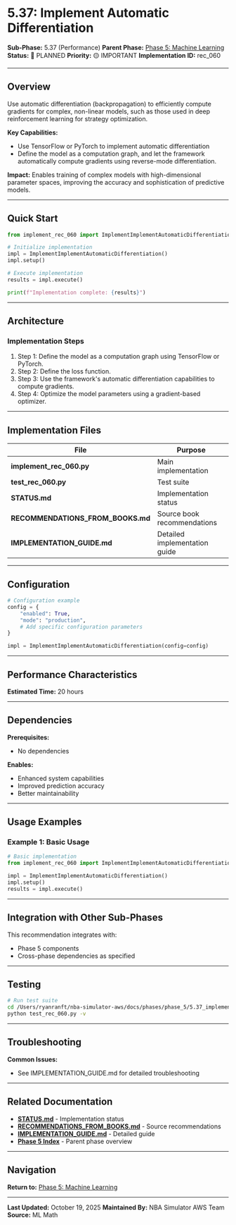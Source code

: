 # 5.37: Implement Automatic Differentiation

**Sub-Phase:** 5.37 (Performance)
**Parent Phase:** [Phase 5: Machine Learning](../PHASE_5_INDEX.md)
**Status:** 🔵 PLANNED
**Priority:** 🟡 IMPORTANT
**Implementation ID:** rec_060

---

## Overview

Use automatic differentiation (backpropagation) to efficiently compute gradients for complex, non-linear models, such as those used in deep reinforcement learning for strategy optimization.

**Key Capabilities:**
- Use TensorFlow or PyTorch to implement automatic differentiation
- Define the model as a computation graph, and let the framework automatically compute gradients using reverse-mode differentiation.

**Impact:**
Enables training of complex models with high-dimensional parameter spaces, improving the accuracy and sophistication of predictive models.

---

## Quick Start

```python
from implement_rec_060 import ImplementImplementAutomaticDifferentiation

# Initialize implementation
impl = ImplementImplementAutomaticDifferentiation()
impl.setup()

# Execute implementation
results = impl.execute()

print(f"Implementation complete: {results}")
```

---

## Architecture

### Implementation Steps

1. Step 1: Define the model as a computation graph using TensorFlow or PyTorch.
2. Step 2: Define the loss function.
3. Step 3: Use the framework's automatic differentiation capabilities to compute gradients.
4. Step 4: Optimize the model parameters using a gradient-based optimizer.

---

## Implementation Files

| File | Purpose |
|------|---------|
| **implement_rec_060.py** | Main implementation |
| **test_rec_060.py** | Test suite |
| **STATUS.md** | Implementation status |
| **RECOMMENDATIONS_FROM_BOOKS.md** | Source book recommendations |
| **IMPLEMENTATION_GUIDE.md** | Detailed implementation guide |

---

## Configuration

```python
# Configuration example
config = {
    "enabled": True,
    "mode": "production",
    # Add specific configuration parameters
}

impl = ImplementImplementAutomaticDifferentiation(config=config)
```

---

## Performance Characteristics

**Estimated Time:** 20 hours

---

## Dependencies

**Prerequisites:**
- No dependencies

**Enables:**
- Enhanced system capabilities
- Improved prediction accuracy
- Better maintainability

---

## Usage Examples

### Example 1: Basic Usage

```python
# Basic implementation
from implement_rec_060 import ImplementImplementAutomaticDifferentiation

impl = ImplementImplementAutomaticDifferentiation()
impl.setup()
results = impl.execute()
```

---

## Integration with Other Sub-Phases

This recommendation integrates with:
- Phase 5 components
- Cross-phase dependencies as specified

---

## Testing

```bash
# Run test suite
cd /Users/ryanranft/nba-simulator-aws/docs/phases/phase_5/5.37_implement_automatic_differentiation
python test_rec_060.py -v
```

---

## Troubleshooting

**Common Issues:**
- See IMPLEMENTATION_GUIDE.md for detailed troubleshooting

---

## Related Documentation

- **[STATUS.md](STATUS.md)** - Implementation status
- **[RECOMMENDATIONS_FROM_BOOKS.md](RECOMMENDATIONS_FROM_BOOKS.md)** - Source recommendations
- **[IMPLEMENTATION_GUIDE.md](IMPLEMENTATION_GUIDE.md)** - Detailed guide
- **[Phase 5 Index](../PHASE_5_INDEX.md)** - Parent phase overview

---

## Navigation

**Return to:** [Phase 5: Machine Learning](../PHASE_5_INDEX.md)

---

**Last Updated:** October 19, 2025
**Maintained By:** NBA Simulator AWS Team
**Source:** ML Math
